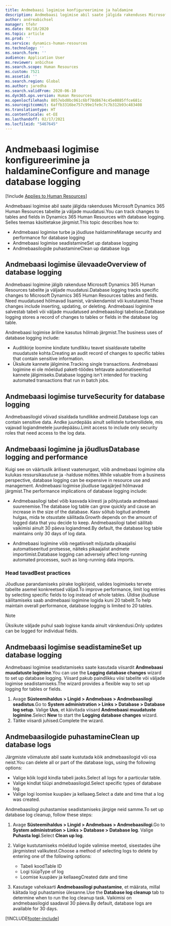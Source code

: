 ```yaml
---
title: Andmebaasi logimise konfigureerimine ja haldamine
description: Andmebaasi logimise abil saate jälgida rakenduses Microsoft Dynamics 365 Human Resources tabelite ja väljade muudatusi.
author: andreabichsel
manager: tfehr
ms.date: 06/10/2020
ms.topic: article
ms.prod: ''
ms.service: dynamics-human-resources
ms.technology: ''
ms.search.form: ''
audience: Application User
ms.reviewer: anbichse
ms.search.scope: Human Resources
ms.custom: 7521
ms.assetid: ''
ms.search.region: Global
ms.author: jaredha
ms.search.validFrom: 2020-06-10
ms.dyn365.ops.version: Human Resources
ms.openlocfilehash: 8057ebd0bc061c6bf78d8674c45e0885ffce681c
ms.sourcegitcommit: 6affb3316be757c99e1fe9c7c7b312b93c483408
ms.translationtype: HT
ms.contentlocale: et-EE
ms.lasthandoff: 02/17/2021
ms.locfileid: "5467645"
---
```

# <a name="configure-and-manage-database-logging"></a><span data-ttu-id="5ca1e-103">Andmebaasi logimise konfigureerimine ja haldamine</span><span class="sxs-lookup"><span data-stu-id="5ca1e-103">Configure and manage database logging</span></span>

[!include [Applies to Human Resources](../includes/applies-to-hr.md)]

<span data-ttu-id="5ca1e-104">Andmebaasi logimise abil saate jälgida rakenduses Microsoft Dynamics 365 Human Resources tabelite ja väljade muudatusi.</span><span class="sxs-lookup"><span data-stu-id="5ca1e-104">You can track changes to tables and fields in Dynamics 365 Human Resources with database logging.</span></span> <span data-ttu-id="5ca1e-105">Selles teemas käsitletakse järgmist.</span><span class="sxs-lookup"><span data-stu-id="5ca1e-105">This topic describes how to:</span></span>

- <span data-ttu-id="5ca1e-106">Andmebaasi logimise turbe ja jõudluse haldamine</span><span class="sxs-lookup"><span data-stu-id="5ca1e-106">Manage security and performance for database logging</span></span>
- <span data-ttu-id="5ca1e-107">Andmebaasi logimise seadistamine</span><span class="sxs-lookup"><span data-stu-id="5ca1e-107">Set up database logging</span></span>
- <span data-ttu-id="5ca1e-108">Andmebaasilogide puhastamine</span><span class="sxs-lookup"><span data-stu-id="5ca1e-108">Clean up database logs</span></span>

## <a name="overview-of-database-logging"></a><span data-ttu-id="5ca1e-109">Andmebaasi logimise ülevaade</span><span class="sxs-lookup"><span data-stu-id="5ca1e-109">Overview of database logging</span></span>

<span data-ttu-id="5ca1e-110">Andmebaasi logimine jälgib rakenduse Microsoft Dynamics 365 Human Resources tabelite ja väljade muudatusi.</span><span class="sxs-lookup"><span data-stu-id="5ca1e-110">Database logging tracks specific changes to Microsoft Dynamics 365 Human Resources tables and fields.</span></span> <span data-ttu-id="5ca1e-111">Need muudatused hõlmavad lisamist, värskendamist või kustutamist.</span><span class="sxs-lookup"><span data-stu-id="5ca1e-111">These changes include inserting, updating, or deleting.</span></span> <span data-ttu-id="5ca1e-112">Andmebaasi logimine salvestab tabeli või väljade muudatused andmebaasilogi tabelisse.</span><span class="sxs-lookup"><span data-stu-id="5ca1e-112">Database logging stores a record of changes to tables or fields in the database log table.</span></span>

<span data-ttu-id="5ca1e-113">Andmebaasi logimise äriline kasutus hõlmab järgmist.</span><span class="sxs-lookup"><span data-stu-id="5ca1e-113">The business uses of database logging include:</span></span>

- <span data-ttu-id="5ca1e-114">Auditikirje loomine kindlate tundlikku teavet sisaldavate tabelite muudatuste kohta.</span><span class="sxs-lookup"><span data-stu-id="5ca1e-114">Creating an audit record of changes to specific tables that contain sensitive information.</span></span>
- <span data-ttu-id="5ca1e-115">Üksikute kannete jälgimine.</span><span class="sxs-lookup"><span data-stu-id="5ca1e-115">Tracking single transactions.</span></span> <span data-ttu-id="5ca1e-116">Andmebaasi logimine ei ole mõeldud pakett-töödes tehtavate automatiseeritud kannete jälgimiseks.</span><span class="sxs-lookup"><span data-stu-id="5ca1e-116">Database logging isn't intended for tracking automated transactions that run in batch jobs.</span></span>

## <a name="security-for-database-logging"></a><span data-ttu-id="5ca1e-117">Andmebaasi logimise turve</span><span class="sxs-lookup"><span data-stu-id="5ca1e-117">Security for database logging</span></span>

<span data-ttu-id="5ca1e-118">Andmebaasilogid võivad sisaldada tundlikke andmeid.</span><span class="sxs-lookup"><span data-stu-id="5ca1e-118">Database logs can contain sensitive data.</span></span> <span data-ttu-id="5ca1e-119">Andke juurdepääs ainult sellistele turberollidele, mis vajavad logiandmetele juurdepääsu.</span><span class="sxs-lookup"><span data-stu-id="5ca1e-119">Limit access to include only security roles that need access to the log data.</span></span>

## <a name="database-logging-and-performance"></a><span data-ttu-id="5ca1e-120">Andmebaasi logimine ja jõudlus</span><span class="sxs-lookup"><span data-stu-id="5ca1e-120">Database logging and performance</span></span>

<span data-ttu-id="5ca1e-121">Kuigi see on väärtuslik ärilisest vaatenurgast, võib andmebaasi logimine olla kulukas ressursikasutuse ja -halduse mõttes.</span><span class="sxs-lookup"><span data-stu-id="5ca1e-121">While valuable from a business perspective, database logging can be expensive in resource use and management.</span></span> <span data-ttu-id="5ca1e-122">Andmebaasi logimise jõudluse tagajärjed hõlmavad järgmist.</span><span class="sxs-lookup"><span data-stu-id="5ca1e-122">The performance implications of database logging include:</span></span>

- <span data-ttu-id="5ca1e-123">Andmebaasilogi tabel võib kasvada kiiresti ja põhjustada andmebaasi suurenemise.</span><span class="sxs-lookup"><span data-stu-id="5ca1e-123">The database log table can grow quickly and cause an increase in the size of the database.</span></span> <span data-ttu-id="5ca1e-124">Kasv sõltub logitud andmete hulgas, mida te otsustate säilitada.</span><span class="sxs-lookup"><span data-stu-id="5ca1e-124">Growth depends on the amount of logged data that you decide to keep.</span></span> <span data-ttu-id="5ca1e-125">Andmebaasilogi tabel säilitab vaikimisi ainult 30 päeva logiandmed.</span><span class="sxs-lookup"><span data-stu-id="5ca1e-125">By default, the database log table maintains only 30 days of log data.</span></span> 

- <span data-ttu-id="5ca1e-126">Andmebaasi logimine võib negatiivselt mõjutada pikaajalisi automatiseeritud protsesse, näiteks pikaajalist andmete importimist.</span><span class="sxs-lookup"><span data-stu-id="5ca1e-126">Database logging can adversely affect long-running automated processes, such as long-running data imports.</span></span>

### <a name="best-practices"></a><span data-ttu-id="5ca1e-127">Head tavad</span><span class="sxs-lookup"><span data-stu-id="5ca1e-127">Best practices</span></span>

<span data-ttu-id="5ca1e-128">Jõudluse parandamiseks piirake logikirjeid, valides logimiseks tervete tabelite asemel konkreetsed väljad.</span><span class="sxs-lookup"><span data-stu-id="5ca1e-128">To improve performance, limit log entries by selecting specific fields to log instead of whole tables.</span></span> <span data-ttu-id="5ca1e-129">Üldise jõudluse säilitamiseks saab andmebaasi logimine logida kuni 20 tabelit.</span><span class="sxs-lookup"><span data-stu-id="5ca1e-129">To help maintain overall performance, database logging is limited to 20 tables.</span></span>

> [!NOTE]
> <span data-ttu-id="5ca1e-130">Üksikute väljade puhul saab logisse kanda ainult värskendusi.</span><span class="sxs-lookup"><span data-stu-id="5ca1e-130">Only updates can be logged for individual fields.</span></span>

## <a name="set-up-database-logging"></a><span data-ttu-id="5ca1e-131">Andmebaasi logimise seadistamine</span><span class="sxs-lookup"><span data-stu-id="5ca1e-131">Set up database logging</span></span>

<span data-ttu-id="5ca1e-132">Andmebaasi logimise seadistamiseks saate kasutada viisardit **Andmebaasi muudatuste logimine**.</span><span class="sxs-lookup"><span data-stu-id="5ca1e-132">You can use the **Logging database changes** wizard to set up database logging.</span></span> <span data-ttu-id="5ca1e-133">Viisard pakub paindlikku viisi tabelite või väljade logimise seadistamiseks.</span><span class="sxs-lookup"><span data-stu-id="5ca1e-133">The wizard provides a flexible way to set up logging for tables or fields.</span></span>

1. <span data-ttu-id="5ca1e-134">Avage **Süsteemihaldus > Lingid > Andmebaas > Andmebaasilogi seadistus**.</span><span class="sxs-lookup"><span data-stu-id="5ca1e-134">Go to **System administration > Links > Database > Database log setup**.</span></span> <span data-ttu-id="5ca1e-135">Valige **Uus**, et käivitada viisard **Andmebaasi muudatuste logimine**.</span><span class="sxs-lookup"><span data-stu-id="5ca1e-135">Select **New** to start the **Logging database changes** wizard.</span></span>
2. <span data-ttu-id="5ca1e-136">Täitke viisardi juhised.</span><span class="sxs-lookup"><span data-stu-id="5ca1e-136">Complete the wizard.</span></span>

## <a name="clean-up-database-logs"></a><span data-ttu-id="5ca1e-137">Andmebaasilogide puhastamine</span><span class="sxs-lookup"><span data-stu-id="5ca1e-137">Clean up database logs</span></span>

<span data-ttu-id="5ca1e-138">Järgmiste võimaluste abil saate kustutada kõik andmebaasilogid või osa neist.</span><span class="sxs-lookup"><span data-stu-id="5ca1e-138">You can delete all or part of the database logs, using the following options:</span></span>

- <span data-ttu-id="5ca1e-139">Valige kõik logid kindla tabeli jaoks.</span><span class="sxs-lookup"><span data-stu-id="5ca1e-139">Select all logs for a particular table.</span></span>
- <span data-ttu-id="5ca1e-140">Valige kindlat tüüpi andmebaasilogid.</span><span class="sxs-lookup"><span data-stu-id="5ca1e-140">Select specific types of database log.</span></span>
- <span data-ttu-id="5ca1e-141">Valige logi loomise kuupäev ja kellaaeg.</span><span class="sxs-lookup"><span data-stu-id="5ca1e-141">Select a date and time that a log was created.</span></span>

<span data-ttu-id="5ca1e-142">Andmebaasilogi puhastamise seadistamiseks järgige neid samme.</span><span class="sxs-lookup"><span data-stu-id="5ca1e-142">To set up database log cleanup, follow these steps:</span></span> 

1. <span data-ttu-id="5ca1e-143">Avage **Süsteemihaldus > Lingid > Andmebaas > Andmebaasilogi**.</span><span class="sxs-lookup"><span data-stu-id="5ca1e-143">Go to **System administration > Links > Database > Database log**.</span></span> <span data-ttu-id="5ca1e-144">Valige **Puhasta logi**.</span><span class="sxs-lookup"><span data-stu-id="5ca1e-144">Select **Clean up log**.</span></span>

2. <span data-ttu-id="5ca1e-145">Valige kustutamiseks mõeldud logide valimise meetod, sisestades ühe järgmistest valikutest.</span><span class="sxs-lookup"><span data-stu-id="5ca1e-145">Choose a method of selecting logs to delete by entering one of the following options:</span></span>

   - <span data-ttu-id="5ca1e-146">Tabeli kood</span><span class="sxs-lookup"><span data-stu-id="5ca1e-146">Table ID</span></span>
   - <span data-ttu-id="5ca1e-147">Logi tüüp</span><span class="sxs-lookup"><span data-stu-id="5ca1e-147">Type of log</span></span>
   - <span data-ttu-id="5ca1e-148">Loomise kuupäev ja kellaaeg</span><span class="sxs-lookup"><span data-stu-id="5ca1e-148">Created date and time</span></span>

3. <span data-ttu-id="5ca1e-149">Kasutage vahekaarti **Andmebaasilogi puhastamine**, et määrata, millal käitada logi puhastamise ülesanne.</span><span class="sxs-lookup"><span data-stu-id="5ca1e-149">Use the **Database log cleanup** tab to determine when to run the log cleanup task.</span></span> <span data-ttu-id="5ca1e-150">Vaikimisi on andmebaasilogid saadaval 30 päeva.</span><span class="sxs-lookup"><span data-stu-id="5ca1e-150">By default, database logs are available for 30 days.</span></span>


[!INCLUDE[footer-include](../includes/footer-banner.md)]